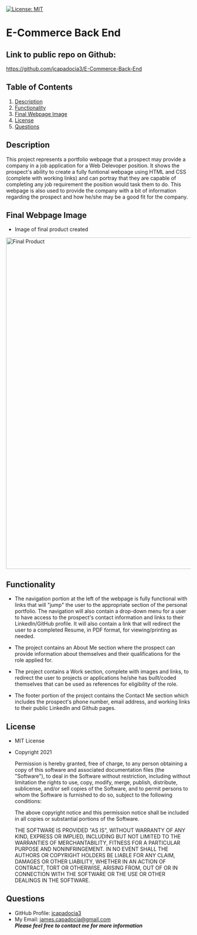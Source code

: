 [![License: MIT](https://img.shields.io/badge/License-MIT-yellow.svg)](https://opensource.org/licenses/MIT)
  
# E-Commerce Back End

## Link to public repo on Github:

https://github.com/jcapadocia3/E-Commerce-Back-End

## Table of Contents
1. [Description](#Description)
2. [Functionality](#Functionality)
2. [Final Webpage Image](#Final-Webpage-Image)
3. [License](#License)
4. [Questions](#Questions)

## Description
This project represents a portfolio webpage that a prospect may provide a company in a job application for a Web Delevoper position. It shows the prospect's ability to create a fully funtional webpage using HTML and CSS (complete with working links) and can portray that they are capable of completing any job requirement the position would task them to do. This webpage is also used to provide the company with a bit of information regarding the prospect and how he/she may be a good fit for the company.

## Final Webpage Image

- Image of final product created<br>
<img src="./assets/images/finalproduct.png" alt="Final Product" width="900">

## Functionality

- The navigation portion at the left of the webpage is fully functional with links that will "jump" the user to the appropriate section of the personal portfolio. The navigation will also contain a drop-down menu for a user to have access to the prospect's contact information and links to their LinkedIn/GitHub profile. It will also contain a link that will redirect the user to a completed Resume, in PDF format, for viewing/printing as needed.

- The project contains an About Me section where the prospect can provide information about themselves and their qualifications for the role applied for.

- The project contains a Work section, complete with images and links, to redirect the user to projects or applications he/she has built/coded themselves that can be used as references for eligibility of the role.

- The footer portion of the project contains the Contact Me section which includes the prospect's phone number, email address, and working links to their public LinkedIn and Github pages.

## License
- MIT License
- Copyright 2021

    Permission is hereby granted, free of charge, to any person obtaining a copy of this software and associated documentation files (the "Software"), to deal in the Software without restriction, including without limitation the rights to use, copy, modify, merge, publish, distribute, sublicense, and/or sell copies of the Software, and to permit persons to whom the Software is furnished to do so, subject to the following conditions:
    
    The above copyright notice and this permission notice shall be included in all copies or substantial portions of the Software.
    
    THE SOFTWARE IS PROVIDED "AS IS", WITHOUT WARRANTY OF ANY KIND, EXPRESS OR IMPLIED, INCLUDING BUT NOT LIMITED TO THE WARRANTIES OF MERCHANTABILITY, FITNESS FOR A PARTICULAR PURPOSE AND NONINFRINGEMENT. IN NO EVENT SHALL THE AUTHORS OR COPYRIGHT HOLDERS BE LIABLE FOR ANY CLAIM, DAMAGES OR OTHER LIABILITY, WHETHER IN AN ACTION OF CONTRACT, TORT OR OTHERWISE, ARISING FROM, OUT OF OR IN CONNECTION WITH THE SOFTWARE OR THE USE OR OTHER DEALINGS IN THE SOFTWARE.

## Questions
- GitHub Profile: <a href="https://github.com/jcapadocia3">jcapadocia3</a><br>
- My Email: james.capadocia@gmail.com<br>
***Please feel free to contact me for more information***